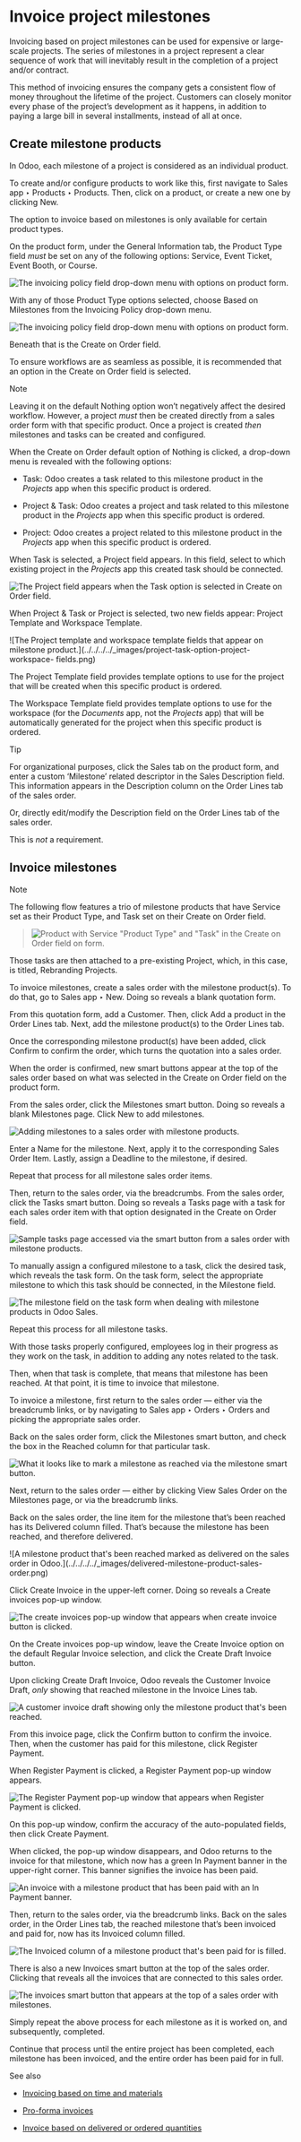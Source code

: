 # Invoice project milestones

Invoicing based on project milestones can be used for expensive or large-scale
projects. The series of milestones in a project represent a clear sequence of
work that will inevitably result in the completion of a project and/or
contract.

This method of invoicing ensures the company gets a consistent flow of money
throughout the lifetime of the project. Customers can closely monitor every
phase of the project’s development as it happens, in addition to paying a
large bill in several installments, instead of all at once.

## Create milestone products

In Odoo, each milestone of a project is considered as an individual product.

To create and/or configure products to work like this, first navigate to Sales
app ‣ Products ‣ Products. Then, click on a product, or create a new one by
clicking New.

The option to invoice based on milestones is only available for certain
product types.

On the product form, under the General Information tab, the Product Type field
_must_ be set on any of the following options: Service, Event Ticket, Event
Booth, or Course.

![The invoicing policy field drop-down menu with options on product
form.](../../../../_images/product-type-field.png)

With any of those Product Type options selected, choose Based on Milestones
from the Invoicing Policy drop-down menu.

![The invoicing policy field drop-down menu with options on product
form.](../../../../_images/invoicing-policy-field.png)

Beneath that is the Create on Order field.

To ensure workflows are as seamless as possible, it is recommended that an
option in the Create on Order field is selected.

Note

Leaving it on the default Nothing option won’t negatively affect the desired
workflow. However, a project _must_ then be created directly from a sales
order form with that specific product. Once a project is created _then_
milestones and tasks can be created and configured.

When the Create on Order default option of Nothing is clicked, a drop-down
menu is revealed with the following options:

  * Task: Odoo creates a task related to this milestone product in the _Projects_ app when this specific product is ordered.

  * Project & Task: Odoo creates a project and task related to this milestone product in the _Projects_ app when this specific product is ordered.

  * Project: Odoo creates a project related to this milestone product in the _Projects_ app when this specific product is ordered.

When Task is selected, a Project field appears. In this field, select to which
existing project in the _Projects_ app this created task should be connected.

![The Project field appears when the Task option is selected in Create on
Order field.](../../../../_images/task-option-project-field.png)

When Project & Task or Project is selected, two new fields appear: Project
Template and Workspace Template.

![The Project template and workspace template fields that appear on milestone
product.](../../../../_images/project-task-option-project-workspace-
fields.png)

The Project Template field provides template options to use for the project
that will be created when this specific product is ordered.

The Workspace Template field provides template options to use for the
workspace (for the _Documents_ app, not the _Projects_ app) that will be
automatically generated for the project when this specific product is ordered.

Tip

For organizational purposes, click the Sales tab on the product form, and
enter a custom ‘Milestone’ related descriptor in the Sales Description field.
This information appears in the Description column on the Order Lines tab of
the sales order.

Or, directly edit/modify the Description field on the Order Lines tab of the
sales order.

This is _not_ a requirement.

## Invoice milestones

Note

The following flow features a trio of milestone products that have Service set
as their Product Type, and Task set on their Create on Order field.

> ![Product with Service "Product Type" and "Task" in the Create on Order
> field on form.](../../../../_images/settings-for-workflow.png)

Those tasks are then attached to a pre-existing Project, which, in this case,
is titled, Rebranding Projects.

To invoice milestones, create a sales order with the milestone product(s). To
do that, go to Sales app ‣ New. Doing so reveals a blank quotation form.

From this quotation form, add a Customer. Then, click Add a product in the
Order Lines tab. Next, add the milestone product(s) to the Order Lines tab.

Once the corresponding milestone product(s) have been added, click Confirm to
confirm the order, which turns the quotation into a sales order.

When the order is confirmed, new smart buttons appear at the top of the sales
order based on what was selected in the Create on Order field on the product
form.

From the sales order, click the Milestones smart button. Doing so reveals a
blank Milestones page. Click New to add milestones.

![Adding milestones to a sales order with milestone
products.](../../../../_images/adding-milestones.png)

Enter a Name for the milestone. Next, apply it to the corresponding Sales
Order Item. Lastly, assign a Deadline to the milestone, if desired.

Repeat that process for all milestone sales order items.

Then, return to the sales order, via the breadcrumbs. From the sales order,
click the Tasks smart button. Doing so reveals a Tasks page with a task for
each sales order item with that option designated in the Create on Order
field.

![Sample tasks page accessed via the smart button from a sales order with
milestone products.](../../../../_images/tasks-page.png)

To manually assign a configured milestone to a task, click the desired task,
which reveals the task form. On the task form, select the appropriate
milestone to which this task should be connected, in the Milestone field.

![The milestone field on the task form when dealing with milestone products in
Odoo Sales.](../../../../_images/milestone-field-on-task-form.png)

Repeat this process for all milestone tasks.

With those tasks properly configured, employees log in their progress as they
work on the task, in addition to adding any notes related to the task.

Then, when that task is complete, that means that milestone has been reached.
At that point, it is time to invoice that milestone.

To invoice a milestone, first return to the sales order — either via the
breadcrumb links, or by navigating to Sales app ‣ Orders ‣ Orders and picking
the appropriate sales order.

Back on the sales order form, click the Milestones smart button, and check the
box in the Reached column for that particular task.

![What it looks like to mark a milestone as reached via the milestone smart
button.](../../../../_images/reached-milestone.png)

Next, return to the sales order — either by clicking View Sales Order on the
Milestones page, or via the breadcrumb links.

Back on the sales order, the line item for the milestone that’s been reached
has its Delivered column filled. That’s because the milestone has been
reached, and therefore delivered.

![A milestone product that's been reached marked as delivered on the sales
order in Odoo.](../../../../_images/delivered-milestone-product-sales-
order.png)

Click Create Invoice in the upper-left corner. Doing so reveals a Create
invoices pop-up window.

![The create invoices pop-up window that appears when create invoice button is
clicked.](../../../../_images/create-invoices-pop-up.png)

On the Create invoices pop-up window, leave the Create Invoice option on the
default Regular Invoice selection, and click the Create Draft Invoice button.

Upon clicking Create Draft Invoice, Odoo reveals the Customer Invoice Draft,
_only_ showing that reached milestone in the Invoice Lines tab.

![A customer invoice draft showing only the milestone product that's been
reached.](../../../../_images/invoice-draft-milestone.png)

From this invoice page, click the Confirm button to confirm the invoice. Then,
when the customer has paid for this milestone, click Register Payment.

When Register Payment is clicked, a Register Payment pop-up window appears.

![The Register Payment pop-up window that appears when Register Payment is
clicked.](../../../../_images/register-payment-pop-up.png)

On this pop-up window, confirm the accuracy of the auto-populated fields, then
click Create Payment.

When clicked, the pop-up window disappears, and Odoo returns to the invoice
for that milestone, which now has a green In Payment banner in the upper-right
corner. This banner signifies the invoice has been paid.

![An invoice with a milestone product that has been paid with an In Payment
banner.](../../../../_images/in-payment-invoice.png)

Then, return to the sales order, via the breadcrumb links. Back on the sales
order, in the Order Lines tab, the reached milestone that’s been invoiced and
paid for, now has its Invoiced column filled.

![The Invoiced column of a milestone product that's been paid for is
filled.](../../../../_images/invoiced-column-filled-milestone.png)

There is also a new Invoices smart button at the top of the sales order.
Clicking that reveals all the invoices that are connected to this sales order.

![The invoices smart button that appears at the top of a sales order with
milestones.](../../../../_images/invoices-smart-button.png)

Simply repeat the above process for each milestone as it is worked on, and
subsequently, completed.

Continue that process until the entire project has been completed, each
milestone has been invoiced, and the entire order has been paid for in full.

See also

  * [Invoicing based on time and materials](time_materials.html)

  * [Pro-forma invoices](proforma.html)

  * [Invoice based on delivered or ordered quantities](invoicing_policy.html)

